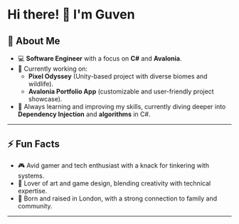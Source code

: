 <!--
**Guven-K/Guven-K** is a ✨ _special_ ✨ repository because its `README.md` (this file) appears on your GitHub profile.
-->
# Hi there! 👋 I'm Guven  

## 🌟 About Me  
- 💻 **Software Engineer** with a focus on **C#** and **Avalonia**.  
- 🔭 Currently working on:  
  - **Pixel Odyssey** (Unity-based project with diverse biomes and wildlife).  
  - **Avalonia Portfolio App** (customizable and user-friendly project showcase).  
- 🌱 Always learning and improving my skills, currently diving deeper into **Dependency Injection** and **algorithms** in C#.  

---

## ⚡ Fun Facts  
- 🎮 Avid gamer and tech enthusiast with a knack for tinkering with systems.  
- 🎨 Lover of art and game design, blending creativity with technical expertise.  
- 🏡 Born and raised in London, with a strong connection to family and community.  

---

